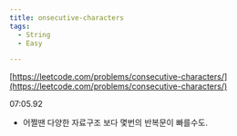 ```yaml
---
title: onsecutive-characters
tags:
  - String
  - Easy

---
```

[https://leetcode.com/problems/consecutive-characters/](https://leetcode.com/problems/consecutive-characters/)

<!--more-->

07:05.92
- 어쩔땐 다양한 자료구조 보다 몇번의 반복문이 빠를수도.
